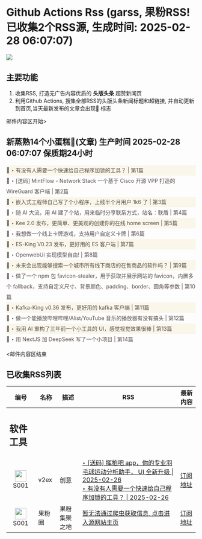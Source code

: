 # Github Actions Rss (garss, 果粉RSS! 已收集2个RSS源, 生成时间: 2025-02-28 06:07:07)

![](https://cdn.jsdelivr.net/gh/xinkeji/garss/_media/ga-rss.png)



## 主要功能
1. 收集RSS, 打造无广告内容优质的 **头版头条** 超赞新闻页
2. 利用Github Actions, 搜集全部RSS的头版头条新闻标题和超链接, 并自动更新到首页,当天最新发布的文章会出现🌈 标志

邮件内容区开始>
<h2>新蒸熟14个小蛋糕🍰(文章) 生产时间 2025-02-28 06:07:07 保质期24小时</h2>

<div style='line-height:3;background-color:#FAF6EA;' ><a href='https://www.v2ex.com/t/1114520#reply29' style="line-height:2;text-decoration:none;display:block;color:#584D49;">🌈 ‣ 有没有人需要一个快速给自己程序加锁的工具？ | 第1篇</a></div><div style='line-height:3;' ><a href='https://www.v2ex.com/t/1114707#reply14' style="line-height:2;text-decoration:none;display:block;color:#584D49;">🌈 ‣ [送码] MintFlow - Network Stack 一个基于 Cisco 开源 VPP 打造的 WireGuard 客户端 | 第2篇</a></div><div style='line-height:3;background-color:#FAF6EA;' ><a href='https://www.v2ex.com/t/1114654#reply14' style="line-height:2;text-decoration:none;display:block;color:#584D49;">🌈 ‣ 嵌入式工程师自己写了个小程序，上线半个月用户 1k6 了 | 第3篇</a></div><div style='line-height:3;' ><a href='https://www.v2ex.com/t/1114732#reply0' style="line-height:2;text-decoration:none;display:block;color:#584D49;">🌈 ‣ 随 AI 大流，用 AI 建了个站，用来临时分享联系方式，站名：联盾 | 第4篇</a></div><div style='line-height:3;background-color:#FAF6EA;' ><a href='https://www.v2ex.com/t/1114730#reply1' style="line-height:2;text-decoration:none;display:block;color:#584D49;">🌈 ‣ Kee 2.0 发布，更简单、更美观的创建你的在线 home screen | 第5篇</a></div><div style='line-height:3;' ><a href='https://www.v2ex.com/t/1114558#reply21' style="line-height:2;text-decoration:none;display:block;color:#584D49;">🌈 ‣ 我想做一个线上卡牌游戏，支持用户自定义卡牌 | 第6篇</a></div><div style='line-height:3;background-color:#FAF6EA;' ><a href='https://www.v2ex.com/t/1114715#reply1' style="line-height:2;text-decoration:none;display:block;color:#584D49;">🌈 ‣ ES-King V0.23 发布，更好用的 ES 客户端 | 第7篇</a></div><div style='line-height:3;' ><a href='https://www.v2ex.com/t/1114685#reply0' style="line-height:2;text-decoration:none;display:block;color:#584D49;">🌈 ‣ OpenwebUi 实现模型自由! | 第8篇</a></div><div style='line-height:3;background-color:#FAF6EA;' ><a href='https://www.v2ex.com/t/1114570#reply10' style="line-height:2;text-decoration:none;display:block;color:#584D49;">🌈 ‣ 未来会出现能够搜索一个城市所有线下商店的在售商品的软件吗？ | 第9篇</a></div><div style='line-height:3;' ><a href='https://www.v2ex.com/t/1114651#reply1' style="line-height:2;text-decoration:none;display:block;color:#584D49;">🌈 ‣ 做了一个 npm 包 favicon-stealer，用于获取并展示网站的 favicon，内置多个 fallback，支持自定义尺寸、背景颜色、padding、border、圆角等参数 | 第10篇</a></div><div style='line-height:3;background-color:#FAF6EA;' ><a href='https://www.v2ex.com/t/1114593#reply9' style="line-height:2;text-decoration:none;display:block;color:#584D49;">🌈 ‣ Kafka-King v0.36 发布，更好用的 kafka 客户端 | 第11篇</a></div><div style='line-height:3;' ><a href='https://www.v2ex.com/t/1114499#reply10' style="line-height:2;text-decoration:none;display:block;color:#584D49;">🌈 ‣ 做一个能播放哔哩哔哩/Alist/YouTube 音乐的播放器有没有搞头 | 第12篇</a></div><div style='line-height:3;background-color:#FAF6EA;' ><a href='https://www.v2ex.com/t/1114580#reply5' style="line-height:2;text-decoration:none;display:block;color:#584D49;">🌈 ‣ 我用 AI 重构了三年前一个小工具的 UI，感觉视觉效果很棒 | 第13篇</a></div><div style='line-height:3;' ><a href='https://www.v2ex.com/t/1114563#reply0' style="line-height:2;text-decoration:none;display:block;color:#584D49;">🌈 ‣ 用 NextJS 加 DeepSeek 写了一个小项目 | 第14篇</a></div>

<邮件内容区结束

## 已收集RSS列表

| 编号 | 名称 | 描述 | RSS | 最新内容 |
| --- | --- | --- | --- | --- |
| <h2 id="软件工具">软件工具</h2> |  |   |  |  |
| <div id="S001" style="text-align: center;"><img src="https://cdn.jsdelivr.net/gh/zhaoolee/garss/_media/favicon/S001.png" width="30px" style="width:30px;height: auto;"/><br><span>S001</span></div> | v2ex | 创意 | [‣ \[送码\] 挥拍吧 app，你的专业羽毛球运动分析助手， UI 全新升级 \| 2025-02-26](https://www.v2ex.com/t/1114458#reply32)<br/>[‣ 有没有人需要一个快速给自己程序加锁的工具？ \| 2025-02-26](https://www.v2ex.com/t/1114520#reply29) | [订阅地址](https://www.v2ex.com/feed/tab/creative.xml) |
| <div id="S001" style="text-align: center;"><img src="https://cdn.jsdelivr.net/gh/zhaoolee/garss/_media/favicon/S001.png" width="30px" style="width:30px;height: auto;"/><br><span>S001</span></div> | 果粉圈 | 果粉集聚之地 | [暂无法通过爬虫获取信息, 点击进入源网站主页](https://g0f.cn) | [订阅地址](https://g0f.cn/rss.xml) |



